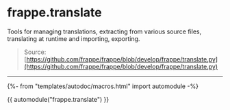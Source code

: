 # frappe.translate

Tools for managing translations, extracting from various source files, translating at runtime and importing, exporting.

> Source: [https://github.com/frappe/frappe/blob/develop/frappe/translate.py](https://github.com/frappe/frappe/blob/develop/frappe/translate.py)

---

{%- from "templates/autodoc/macros.html" import automodule -%}

{{ automodule("frappe.translate") }}
